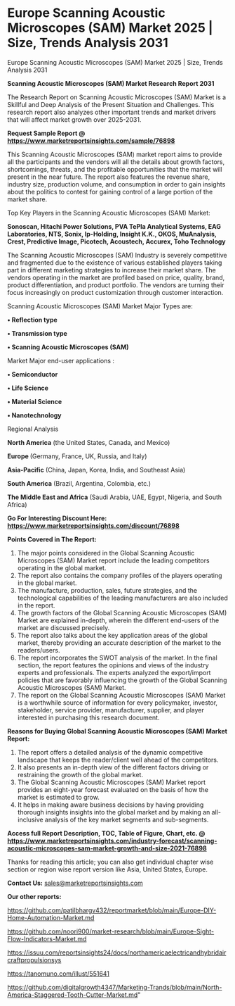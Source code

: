 # Europe Scanning Acoustic Microscopes (SAM) Market 2025 | Size, Trends Analysis 2031
Europe Scanning Acoustic Microscopes (SAM) Market 2025 | Size, Trends Analysis 2031

<strong>Scanning Acoustic Microscopes (SAM) Market Research Report 2031</strong>

The Research Report on Scanning Acoustic Microscopes (SAM) Market is a Skillful and Deep Analysis of the Present Situation and Challenges. This research report also analyzes other important trends and market drivers that will affect market growth over 2025-2031.

<strong>Request Sample Report @ <a href=https://www.marketreportsinsights.com/sample/76898>https://www.marketreportsinsights.com/sample/76898</a></strong>

This Scanning Acoustic Microscopes (SAM) market report aims to provide all the participants and the vendors will all the details about growth factors, shortcomings, threats, and the profitable opportunities that the market will present in the near future. The report also features the revenue share, industry size, production volume, and consumption in order to gain insights about the politics to contest for gaining control of a large portion of the market share.

Top Key Players in the Scanning Acoustic Microscopes (SAM) Market:

<strong>Sonoscan, Hitachi Power Solutions, PVA TePla Analytical Systems, EAG Laboratories, NTS, Sonix, Ip-Holding, Insight K.K., OKOS, MuAnalysis, Crest, Predictive Image, Picotech, Acoustech, Accurex, Toho Technology</strong>

The Scanning Acoustic Microscopes (SAM) Industry is severely competitive and fragmented due to the existence of various established players taking part in different marketing strategies to increase their market share. The vendors operating in the market are profiled based on price, quality, brand, product differentiation, and product portfolio. The vendors are turning their focus increasingly on product customization through customer interaction.

Scanning Acoustic Microscopes (SAM) Market Major Types are:

<strong>• Reflection type

• Transmission type

• Scanning Acoustic Microscopes (SAM)</strong>

Market Major end-user applications :

<strong>• Semiconductor

• Life Science

• Material Science

• Nanotechnology</strong>

Regional Analysis

</u><strong><b>North America</b></strong> (the United States, Canada, and Mexico)

<strong><b>Europe </b></strong>(Germany, France, UK, Russia, and Italy)

<strong><b>Asia-Pacific</b></strong> (China, Japan, Korea, India, and Southeast Asia)

<strong><b>South America</b></strong> (Brazil, Argentina, Colombia, etc.)

<strong><b>The Middle East and Africa</b></strong> (Saudi Arabia, UAE, Egypt, Nigeria, and South Africa)

<strong>Go For Interesting Discount Here: <a href=https://www.marketreportsinsights.com/discount/76898>https://www.marketreportsinsights.com/discount/76898</a></strong>

<strong>Points Covered in The Report:</strong>
<ol>
  <li>The major points considered in the Global Scanning Acoustic Microscopes (SAM) Market report include the leading competitors operating in the global market.</li>
  <li>The report also contains the company profiles of the players operating in the global market.</li>
  <li>The manufacture, production, sales, future strategies, and the technological capabilities of the leading manufacturers are also included in the report.</li>
  <li>The growth factors of the Global Scanning Acoustic Microscopes (SAM) Market are explained in-depth, wherein the different end-users of the market are discussed precisely.</li>
  <li>The report also talks about the key application areas of the global market, thereby providing an accurate description of the market to the readers/users.</li>
  <li>The report incorporates the SWOT analysis of the market. In the final section, the report features the opinions and views of the industry experts and professionals. The experts analyzed the export/import policies that are favorably influencing the growth of the Global Scanning Acoustic Microscopes (SAM) Market.</li>
  <li>The report on the Global Scanning Acoustic Microscopes (SAM) Market is a worthwhile source of information for every policymaker, investor, stakeholder, service provider, manufacturer, supplier, and player interested in purchasing this research document.</li>
</ol>
<strong>Reasons for Buying Global Scanning Acoustic Microscopes (SAM) Market Report:</strong>

<ol>
  <li>The report offers a detailed analysis of the dynamic competitive landscape that keeps the reader/client well ahead of the competitors.</li>
  <li>It also presents an in-depth view of the different factors driving or restraining the growth of the global market.</li>
  <li>The Global Scanning Acoustic Microscopes (SAM) Market report provides an eight-year forecast evaluated on the basis of how the market is estimated to grow.</li>
  <li>It helps in making aware business decisions by having providing thorough insights insights into the global market and by making an all-inclusive analysis of the key market segments and sub-segments.</li>
</ol>
<strong>Access full Report Description, TOC, Table of Figure, Chart, etc. @ <a href=https://www.marketreportsinsights.com/industry-forecast/scanning-acoustic-microscopes-sam-market-growth-and-size-2021-76898>https://www.marketreportsinsights.com/industry-forecast/scanning-acoustic-microscopes-sam-market-growth-and-size-2021-76898</a></strong>


Thanks for reading this article; you can also get individual chapter wise section or region wise report version like Asia, United States, Europe.

<strong>Contact Us:</strong>
sales@marketreportsinsights.com

<strong>Our other reports:</strong>

<a href=https://github.com/patilbhargv432/reportmarket/blob/main/Europe-DIY-Home-Automation-Market.md>https://github.com/patilbhargv432/reportmarket/blob/main/Europe-DIY-Home-Automation-Market.md</a>

<a href=https://github.com/noori900/market-research/blob/main/Europe-Sight-Flow-Indicators-Market.md>https://github.com/noori900/market-research/blob/main/Europe-Sight-Flow-Indicators-Market.md</a>

<a href=https://issuu.com/reportsinsights24/docs/northamericaelectricandhybridaircraftpropulsionsys>https://issuu.com/reportsinsights24/docs/northamericaelectricandhybridaircraftpropulsionsys</a>

<a href=https://tanomuno.com/illust/551641>https://tanomuno.com/illust/551641</a>

<a href=https://github.com/digitalgrowth4347/Marketing-Trands/blob/main/North-America-Staggered-Tooth-Cutter-Market.md>https://github.com/digitalgrowth4347/Marketing-Trands/blob/main/North-America-Staggered-Tooth-Cutter-Market.md</a>"
